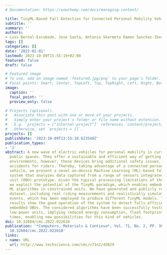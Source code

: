 ```yaml
---
# Documentation: https://wowchemy.com/docs/managing-content/

title: TinyML-Based Fall Detection for Connected Personal Mobility Vehicles
subtitle: ''
summary: ''
authors:
- Luis Bernal-Escobedo, Jose Santa, Antonio Skarmeta Ramon Sanchez-Iborra
tags: []
categories: []
date: '2022-01-01'
lastmod: 2023-10-09T15:55:19+02:00
featured: false
draft: false

# Featured image
# To use, add an image named `featured.jpg/png` to your page's folder.
# Focal points: Smart, Center, TopLeft, Top, TopRight, Left, Right, BottomLeft, Bottom, BottomRight.
image:
  caption: ''
  focal_point: ''
  preview_only: false

# Projects (optional).
#   Associate this post with one or more of your projects.
#   Simply enter your project's folder or file name without extension.
#   E.g. `projects = ["internal-project"]` references `content/project/deep-learning/index.md`.
#   Otherwise, set `projects = []`.
projects: []
publishDate: '2023-10-09T13:55:18.623540Z'
publication_types:
- '2'
abstract: A new wave of electric vehicles for personal mobility is currently crowding
  public spaces. They offer a sustainable and efficient way of getting around in urban
  environments, however, these devices bring additional safety issues, including serious
  accidents for riders. Thereby, taking advantage of a connected personal mobility
  vehicle, we present a novel on-device Machine Learning (ML)-based fall detection
  system that analyzes data captured from a range of sensors integrated on an on-board
  unit (OBU) prototype. Given the typical processing limitations of these elements,
  we exploit the potential of the TinyML paradigm, which enables embedding powerful
  ML algorithms in constrained units. We have generated and publicly released a large
  dataset, including real riding measurements and realistically simulated falling
  events, which has been employed to produce different TinyML models. The attained
  results show the good operation of the system to detect falls efficiently using
  embedded OBUs. The considered algorithms have been successfully tested on mass-market
  low-power units, implying reduced energy consumption, flash footprints and running
  times, enabling new possibilities for this kind of vehicles.
doi: 10.32604/cmc.2022.022610
publication: '*Computers, Materials & Continua*, Vol. 71, No. 2, PP. 3869--3885, DOI:
  10.32604/cmc.2022.022610'
links:
- name: URL
  url: http://www.techscience.com/cmc/v71n2/45829
---
```

